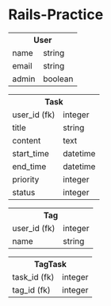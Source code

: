 # Rails-Practice
<table>    
  <tr>
    <th colspan = "2">User</th>
  </tr>
  <tr>
    <td>name</td>
    <td>string</td>
  </tr>
  <tr>
    <td>email</td>
    <td>string</td>
  </tr>
  <tr>
    <td>admin</td>
    <td>boolean</td>
  </tr>
</table> 
<table>    
  <tr>
    <th colspan = "2">Task</th>
  </tr>
   <tr>
    <td>user_id (fk)</td>
    <td>integer</td>
  </tr>
   <tr>
    <td>title</td>
    <td>string</td>
  </tr>
  <tr>
    <td>content</td>
    <td>text</td>
  </tr>
  <tr>
    <td>start_time</td>
    <td>datetime</td>
  </tr>
  <tr>
    <td>end_time</td>
    <td>datetime</td>
  </tr>
  <tr>
    <td>priority</td>
    <td>integer</td>
  </tr>
  <tr>
    <td>status</td>
    <td>integer</td>
  </tr>
</table> 
<table>    
  <tr>
    <th colspan = "2">Tag</th>
  </tr>
   <tr>
    <td>user_id (fk)</td>
    <td>integer</td>
  </tr>
   <tr>
    <td>name</td>
    <td>string</td>
  </tr>
</table> 
<table>    
  <tr>
    <th colspan = "2">TagTask</th>
  </tr>
   <tr>
    <td>task_id (fk)</td>
    <td>integer</td>
  </tr>
   <tr>
    <td>tag_id (fk)</td>
    <td>integer</td>
  </tr>
</table> 
